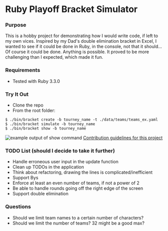 # Ruby Playoff Bracket Simulator

### Purpose

This is a hobby project for demonstrating how I would write code, if left to my
own vices. Inspired by my Dad's double elimination bracket in Excel, I wanted
to see if it could be done in Ruby, in the console, not that it should... Of
course it could be done. Anything is possible. It proved to be more challenging
than I expected, which made it fun.

### Requirements

* Tested with Ruby 3.3.0

### Try It Out

* Clone the repo
* From the root folder:
```
$ ./bin/bracket create -b tourney_name -t ./data/teams/teams_ex.yaml
$ ./bin/bracket simulate -b tourney_name
$ ./bin/bracket show -b tourney_name
```
![example output of show command](https://github.com/[aarnwri]/[bracket_sim]/blob/[main]/ex_sim.png?raw=true)
[Contribution guidelines for this project](/ex_sim.png)

### TODO List (should I decide to take it further)

* Handle erroneous user input in the update function
* Clean up TODOs in the application
* Think about refactoring, drawing the lines is complicated/inefficient
* Support Bys
* Enforce at least an even number of teams, if not a power of 2
* Be able to handle rounds going off the right edge of the screen
* Support double elimination

### Questions

* Should we limit team names to a certain number of characters?
* Should we limit the number of teams? 32 might be a good max?
